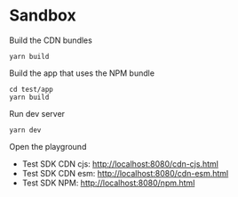 # Sandbox

Build the CDN bundles

    yarn build 

Build the app that uses the NPM bundle

    cd test/app
    yarn build 

Run dev server

    yarn dev

Open the playground

- Test SDK CDN cjs: <http://localhost:8080/cdn-cjs.html>
- Test SDK CDN esm: <http://localhost:8080/cdn-esm.html>
- Test SDK NPM: <http://localhost:8080/npm.html>
